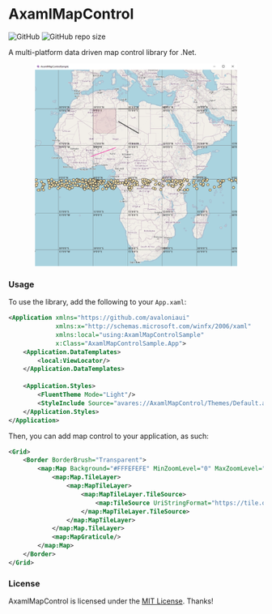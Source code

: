 # AxamlMapControl #
![GitHub](https://img.shields.io/github/license/beskot/Map)
![GitHub repo size](https://img.shields.io/github/repo-size/beskot/Map)

A multi-platform data driven map control library for .Net.

<div align="center" >
    <img src="/AxamlMapControlSample/Assets/Example_1.png" width="400" height="400" style=“margin-right: 10px;”/>
</div>
   
### Usage ###

To use the library, add the following to your `App.xaml`:

```xml
<Application xmlns="https://github.com/avaloniaui"
             xmlns:x="http://schemas.microsoft.com/winfx/2006/xaml"
             xmlns:local="using:AxamlMapControlSample"
             x:Class="AxamlMapControlSample.App">
    <Application.DataTemplates>
        <local:ViewLocator/>
    </Application.DataTemplates>

    <Application.Styles>        
        <FluentTheme Mode="Light"/>
        <StyleInclude Source="avares://AxamlMapControl/Themes/Default.axaml"/>
    </Application.Styles>
</Application>
```

Then, you can add map control to your application, as such:
```xml
<Grid>
    <Border BorderBrush="Transparent">
        <map:Map Background="#FFFEFEFE" MinZoomLevel="0" MaxZoomLevel="15" ZoomLevel="4" Center="15, 15">
            <map:Map.TileLayer>
                <map:MapTileLayer>
                    <map:MapTileLayer.TileSource>
                        <map:TileSource UriStringFormat="https://tile.osm.ch/switzerland/{z}/{x}/{y}.png"/>
                    </map:MapTileLayer.TileSource>
                </map:MapTileLayer>
            </map:Map.TileLayer>
            <map:MapGraticule/>
        </map:Map>
    </Border>
</Grid>
```

### License ###

AxamlMapControl is licensed under the [MIT License](LICENSE). Thanks!



